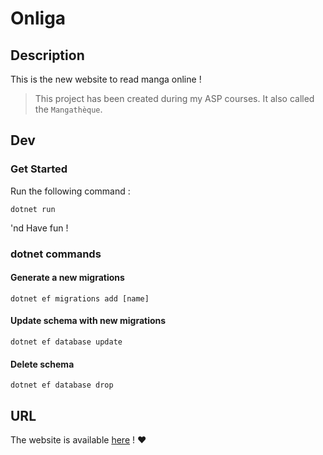 # Onliga

## Description 

This is the new website to read manga online !

> This project has been created during my ASP courses. It also called the `Mangathèque`.

## Dev
### Get Started

Run the following command : 

```
dotnet run
```

'nd Have fun !

### dotnet commands

#### Generate a new migrations

```
dotnet ef migrations add [name]
```
#### Update schema with new migrations

```
dotnet ef database update
```
#### Delete schema

```
dotnet ef database drop
```

## URL

The website is available [here](https://onligami.azurewebsites.net) ! :heart: